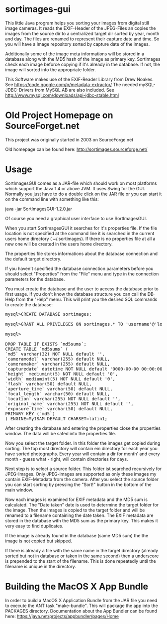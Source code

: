sortimages-gui
==============

This little Java program helps you sorting your images from digital still image cameras. 
It reads the EXIF-Header of the JPEG-Files an copies the images from the source dir to a 
centralized target dir sorted by year, month and day. The files are renamed to represent 
their capture date and time. So you will have a Image repository sorted by capture date of the images.

Additionally some of the image meta informations will be stored in a database along with 
the MD5 hash of the image as primary key. SortImages check each image beforce copying if 
it's already in the database. If not, the image will sorted into the appropriate folder.

This Software makes use of the EXIF-Reader Library from Drew Noakes. See https://code.google.com/p/metadata-extractor/ 
The needed mySQL-JDBC-Drivers from MySQL AB are also included. See http://www.mysql.com/downloads/api-jdbc-stable.html


Old Project Homepage on SourceForget.net
========================================

This project was originally started in 2003 on SourceForge.net

Old homepage can be found here: http://sortimages.sourceforge.net/



Usage
=====

SortImagesGUI comes as a JAR-file which should work on most platforms which support the Java 1.4 or above JVM. It uses Swing for the GUI. Normally you just have to do a double click on the JAR file or you can start it on the command line with something like this:

java -jar SortImagesGUI-1.2.0.jar

Of course you need a graphical user interface to use SortImagesGUI.

When you start SortImagesGUI it searches for it's properties file. If the file location is not specified at the command line it is searched in the current users home directory ( ~/.sortimages). If there is no properties file at all a new one will be created in the users home directory.

The properties file stores informations about the database connection and the default target directory.

 

If you haven't specified the database connection parameters before you should select "Properties" from the "File" menu and type in the connection parameters for the database.

You must create the database and the user to access the database prior to first usage. If you don't know the database structure you can call the DB-Help from the "Help" menu. This will print you the desired SQL commands to create the database:

<pre>mysql>CREATE DATABASE sortimages;

mysql>GRANT ALL PRIVILEGES ON sortimages.* TO 'username'@'localhost' IDENTIFIED BY 'password';

mysql>

DROP TABLE IF EXISTS `md5sums`;
CREATE TABLE `md5sums` (
`md5` varchar(32) NOT NULL default '',
`cameramodel` varchar(255) default NULL,
`cameramaker` varchar(255) default NULL,
`capturedate` datetime NOT NULL default '0000-00-00 00:00:00',
`height` mediumint(5) NOT NULL default '0',
`width` mediumint(5) NOT NULL default '0',
`flash` varchar(50) default NULL,
`aperture_time` varchar(50) default NULL,
`focal_length` varchar(50) default NULL,
`location` varchar(255) NOT NULL default '',
`original_name` varchar(255) NOT NULL default '',
`exposure_time` varchar(50) default NULL,
PRIMARY KEY (`md5`)
) ENGINE=MyISAM DEFAULT CHARSET=latin1;
</pre>
After creating the database and entering the properties close the properties window. The data will be safed into the properties file.

Now you select the target folder. In this folder the images get copied during sorting. The top most directory will contain ein directory for each year you have sorted photographs. Every year will contain a dir for month' and every month - guess what - right, will contain directories for days.

Next step is to select a source folder. This folder ist searched recursively for JPEG-Images. Only JPEG-images are supported as only these images my contain EXIF-Metadata from the camera. After you select the source folder you can start sorting by pressing the "Sort!" button in the bottom of the main window.

Now each images is examined for EXIF metadata and the MD5 sum is calculated. The "Date taken" date is used to determine the target folder for the image. Then the images is copied to the target folder and will be renamed to a filename containing the date taken. The EXIF metadata are stored in the database with the MD5 sum as the primary key. This makes it very easy to find duplicates.

If the image is already found in the database (same MD5 sum) the the image is not copied but skipped.

If there is already a file with the same name in the target directory (already sorted but not in database or taken in the same second) then a underscore is prepended to the start of the filename. This is done repeatedly until the filename is unique in the directory.

Building the MacOS X App Bundle
===============================

In order to build a MacOS X Application Bundle from the JAR file you need to execute the ANT task "make-bundle". This will package the app into the PACKAGES directory.
Documentation about the App Bundler can be found here: https://java.net/projects/appbundler/pages/Home


